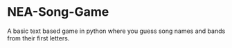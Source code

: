 # NEA-Song-Game
A basic text based game in python where you guess song names and bands from their first letters.
